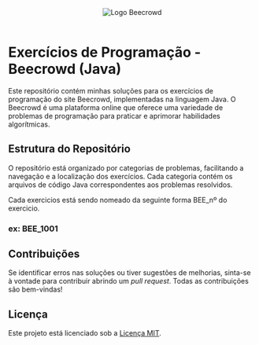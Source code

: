 
<div align="center">
<center> <img src="https://encrypted-tbn0.gstatic.com/images?q=tbn:ANd9GcQaMet-FtWAGfxoaz5K10E9Kul16VSyfNsZdUEqmJG7PHBk4zrGuD-mE7HFVsuWXpvGNEg&usqp=CAU" alt="Logo Beecrowd"> </center>
</div>
<br>

# Exercícios de Programação - Beecrowd (Java)

Este repositório contém minhas soluções para os exercícios de programação do site Beecrowd, 
implementadas na linguagem Java. O Beecrowd é uma plataforma online que oferece uma variedade de problemas de programação para praticar e aprimorar habilidades algorítmicas.

## Estrutura do Repositório

O repositório está organizado por categorias de problemas, facilitando a navegação e a localização dos exercícios. 
Cada categoria contém os arquivos de código Java correspondentes aos problemas resolvidos.

Cada exercicios está sendo nomeado da seguinte forma BEE_nº do exercicio.<br>

### ex: BEE_1001

## Contribuições

Se identificar erros nas soluções ou tiver sugestões de melhorias, sinta-se à vontade para contribuir abrindo um *pull request*. Todas as contribuições são bem-vindas!

## Licença

Este projeto está licenciado sob a [Licença MIT](LICENSE).
